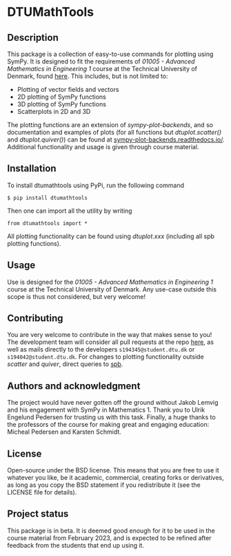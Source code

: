 # DTUMathTools

## Description
This package is a collection of easy-to-use commands for plotting using SymPy. It is designed to fit the requirements of *01005 - Advanced Mathematics in Engineering 1* course at the Technical University of Denmark, found [here](https://01005.compute.dtu.dk/). This includes, but is not limited to:

- Plotting of vector fields and vectors
- 2D plotting of SymPy functions
- 3D plotting of SymPy functions
- Scatterplots in 2D and 3D

The plotting functions are an extension of *sympy-plot-backends*, and so documentation and examples of plots (for all functions but *dtuplot.scatter()* and *dtuplot.quiver()*) can be found at [sympy-plot-backends.readthedocs.io/](https://sympy-plot-backends.readthedocs.io/en/latest/). Additional functionality and usage is given through course material.

## Installation
To install dtumathtools using PyPi, run the following command

``$ pip install dtumathtools``

Then one can import all the utility by writing

``from dtumathtools import *``

All plotting functionality can be found using *dtuplot.xxx* (including all spb plotting functions).

## Usage
Use is designed for the *01005 - Advanced Mathematics in Engineering 1* course at the Technical University of Denmark. Any use-case outside this scope is thus not considered, but very welcome!

## Contributing
You are very welcome to contribute in the way that makes sense to you! The development team will consider all pull requests at the repo [here](https://github.com/Chrillebon/DTUMathTools), as well as mails directly to the developers ``s194345@student.dtu.dk`` or ``s194042@student.dtu.dk``. For changes to plotting functionality outside *scatter* and *quiver*, direct queries to [spb](https://github.com/Davide-sd/sympy-plot-backends).

## Authors and acknowledgment
The project would have never gotten off the ground without Jakob Lemvig and his engagement with SymPy in Mathematics 1. Thank you to Ulrik Engelund Pedersen for trusting us with this task. Finally, a huge thanks to the professors of the course for making great and engaging education: Micheal Pedersen and Karsten Schmidt.

## License
Open-source under the BSD license. This means that you are free to use it whatever you like, be it academic, commercial, creating forks or derivatives, as long as you copy the BSD statement if you redistribute it (see the LICENSE file for details).

## Project status
This package is in beta. It is deemed good enough for it to be used in the course material from February 2023, and is expected to be refined after feedback from the students that end up using it.
